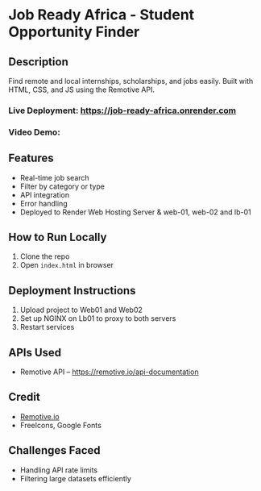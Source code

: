 # Job Ready Africa - Student Opportunity Finder

## Description
Find remote and local internships, scholarships, and jobs easily. Built with HTML, CSS, and JS using the Remotive API.

### Live Deployment: https://job-ready-africa.onrender.com
### Video Demo: 

## Features
- Real-time job search
- Filter by category or type
- API integration
- Error handling
- Deployed to Render Web Hosting Server & web-01, web-02 and lb-01

## How to Run Locally
1. Clone the repo
2. Open `index.html` in browser

## Deployment Instructions
1. Upload project to Web01 and Web02
2. Set up NGINX on Lb01 to proxy to both servers
3. Restart services

## APIs Used
- Remotive API – https://remotive.io/api-documentation

## Credit
- [Remotive.io](https://remotive.io)
- FreeIcons, Google Fonts

## Challenges Faced
- Handling API rate limits
- Filtering large datasets efficiently

